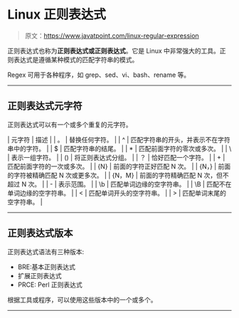 # Linux 正则表达式

> 原文：<https://www.javatpoint.com/linux-regular-expression>

正则表达式也称为**正则表达式或正则表达式**。它是 Linux 中非常强大的工具。正则表达式是遵循某种模式的匹配字符串的模式。

Regex 可用于各种程序，如 grep、sed、vi、bash、rename 等。

* * *

## 正则表达式元字符

正则表达式可以有一个或多个重复的元字符。

| 元字符 | 描述 |
| 。 | 替换任何字符。 |
| ^ | 匹配字符串的开头，并表示不在字符串中的字符。 |
| $ | 匹配字符串的结尾。 |
| * | 匹配前面字符的零次或多次。 |
| \ | 表示一组字符。 |
| () | 将正则表达式分组。 |
| ？ | 恰好匹配一个字符。 |
| + | 匹配前面字符的一次或多次。 |
| {N} | 前面的字符正好匹配 N 次。 |
| {N，} | 前面的字符被精确匹配 N 次或更多次。 |
| {N，M} | 前面的字符精确匹配 N 次，但不超过 N 次。 |
| - | 表示范围。 |
| \b | 匹配单词边缘的空字符串。 |
| \B | 匹配不在单词边缘的空字符串。 |
| \< | 匹配单词开头的空字符串。 |
| \> | 匹配单词末尾的空字符串。 |

* * *

## 正则表达式版本

正则表达式语法有三种版本:

*   BRE:基本正则表达式
*   扩展正则表达式
*   PRCE: Perl 正则表达式

根据工具或程序，可以使用这些版本中的一个或多个。

* * *